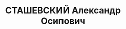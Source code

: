 ---
title: СТАШЕВСКИЙ Александр Осипович
description: "родился 12(24).03.1889 в деревне Дуличи Минской губернии - умер 11.12.1938,\
  \ с 1920 член РКП(б) Послужной список \t в русской армии 1919 - 1920\t на подпольной\
  \ работе в Белоруссии 7.1920 - \t в РККА 1921 - 9.1924\t секретарь ЦИК и СНК Белорусской\
  \ ССР 14.5.1924 - 8.12.1925\t член Ревизионной комиссии КП(б) Белоруссии 1924 -\
  \ 1926\t председатель Исполнительного комитета Полоцкого окружного Совета 1926 -\
  \ 1928\t народный комиссар внутренних дел Белорусской ССР 1928 - 1931\t народный\
  \ комиссар юстиции Белорусской ССР 1928 - 1931\t прокурор Белорусской ССР 16.2.1929\
  \ - 23.1.1932\t член Центральной контрольной комиссии КП(б) Белоруссии"
---